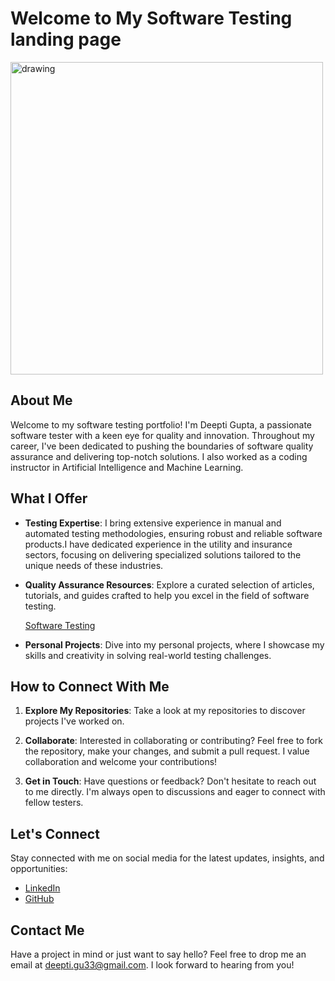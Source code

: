 # Welcome to My Software Testing landing page


<img src="https://www.scnsoft.com/testing/hipaa-compliance-testing/cover-pic-hipaa-compliance-testing.svg" alt="drawing" width="500"/>

## About Me

Welcome to my software testing portfolio! I'm Deepti Gupta, a passionate software tester with a keen eye for quality and innovation. 
Throughout my career, I've been dedicated to pushing the boundaries of software quality assurance and delivering top-notch solutions.
I also worked as a coding instructor in Artificial Intelligence and Machine Learning.

## What I Offer

- **Testing Expertise**: I bring extensive experience in manual and automated testing methodologies, ensuring robust and reliable software products.I have dedicated experience in the utility and insurance sectors, focusing on delivering specialized solutions tailored to the unique needs of these industries.

- **Quality Assurance Resources**: Explore a curated selection of articles, tutorials, and guides crafted to help you excel in the field of software testing.

    [Software Testing](https://medium.com/tag/software-testing)

- **Personal Projects**: Dive into my personal projects, where I showcase my skills and creativity in solving real-world testing challenges.

## How to Connect With Me

1. **Explore My Repositories**: Take a look at my repositories to discover projects I've worked on. 

2. **Collaborate**: Interested in collaborating or contributing? Feel free to fork the repository, make your changes, and submit a pull request. I value collaboration and welcome your contributions!

3. **Get in Touch**: Have questions or feedback? Don't hesitate to reach out to me directly. I'm always open to discussions and eager to connect with fellow testers.

## Let's Connect

Stay connected with me on social media for the latest updates, insights, and opportunities:


- [LinkedIn](https://www.linkedin.com/in/deep9811/)
- [GitHub](https://github.com/deeptiguptaa)

## Contact Me

Have a project in mind or just want to say hello? Feel free to drop me an email at [deepti.gu33@gmail.com](mailto:deepti.gu33@gmail.com). I look forward to hearing from you!


